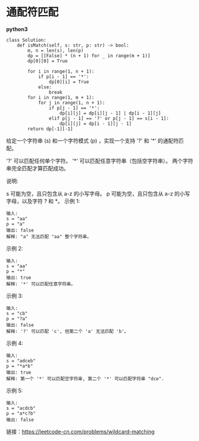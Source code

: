 # 通配符匹配


**python3**
```
class Solution:
    def isMatch(self, s: str, p: str) -> bool:
        m, n = len(s), len(p)
        dp = [[False] * (n + 1) for _ in range(m + 1)]
        dp[0][0] = True

        for i in range(1, n + 1):
            if p[i - 1] == '*':
                dp[0][i] = True
            else:
                break
        for i in range(1, m + 1):
            for j in range(1, n + 1):
                if p[j - 1] == '*':
                    dp[i][j] = dp[i][j - 1] | dp[i - 1][j]
                elif p[j - 1] == '?' or p[j - 1] == s[i - 1]:
                    dp[i][j] = dp[i - 1][j - 1]
        return dp[-1][-1]

```


给定一个字符串 (s) 和一个字符模式 (p) ，实现一个支持 '?' 和 '*' 的通配符匹配。

'?' 可以匹配任何单个字符。
'*' 可以匹配任意字符串（包括空字符串）。
两个字符串完全匹配才算匹配成功。

说明:

s 可能为空，且只包含从 a-z 的小写字母。
p 可能为空，且只包含从 a-z 的小写字母，以及字符 ? 和 *。
示例 1:
```
输入:
s = "aa"
p = "a"
输出: false
解释: "a" 无法匹配 "aa" 整个字符串。
```
示例 2:
```
输入:
s = "aa"
p = "*"
输出: true
解释: '*' 可以匹配任意字符串。
```
示例 3:
```
输入:
s = "cb"
p = "?a"
输出: false
解释: '?' 可以匹配 'c', 但第二个 'a' 无法匹配 'b'。
```
示例 4:
```
输入:
s = "adceb"
p = "*a*b"
输出: true
解释: 第一个 '*' 可以匹配空字符串, 第二个 '*' 可以匹配字符串 "dce".
```
示例 5:

```
输入:
s = "acdcb"
p = "a*c?b"
输出: false
```
链接：https://leetcode-cn.com/problems/wildcard-matching
